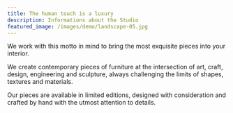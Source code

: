 ```yaml
---
title: The human touch is a luxury
description: Informations about the Studio
featured_image: /images/demo/landscape-05.jpg
---
```


We work with this motto in mind to bring the most exquisite pieces into your interior.

We create contemporary pieces of furniture at the intersection of art, craft, design, engineering and sculpture, always challenging the limits of shapes, textures and materials.

Our pieces are available in limited editions, designed with consideration and crafted by hand with the utmost attention to details.

